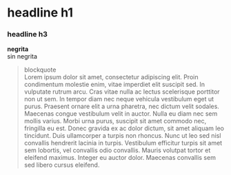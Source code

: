 # headline h1
### headline h3

**negrita**    
sin negrita

> blockquote    
> Lorem ipsum dolor sit amet, consectetur adipiscing elit. Proin condimentum molestie enim, vitae imperdiet elit suscipit sed. In vulputate rutrum arcu. Cras vitae nulla ac lectus scelerisque porttitor non ut sem. In tempor diam nec neque vehicula vestibulum eget ut purus. Praesent ornare elit a urna pharetra, nec dictum velit sodales. Maecenas congue vestibulum velit in auctor. Nulla eu diam nec sem mollis varius. Morbi urna purus, suscipit sit amet commodo nec, fringilla eu est. Donec gravida ex ac dolor dictum, sit amet aliquam leo tincidunt. Duis ullamcorper a turpis non rhoncus. Nunc ut leo sed nisl convallis hendrerit lacinia in turpis. Vestibulum efficitur turpis sit amet sem lobortis, vel convallis odio convallis. Mauris volutpat tortor et eleifend maximus. Integer eu auctor dolor. Maecenas convallis sem sed libero cursus eleifend.
